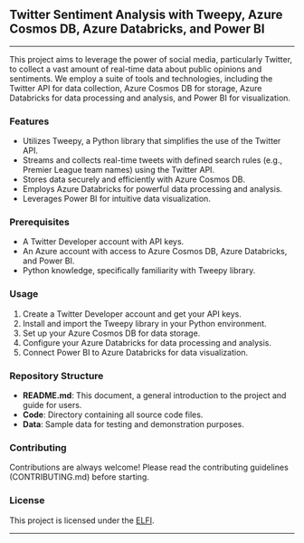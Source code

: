 ## Twitter Sentiment Analysis with Tweepy, Azure Cosmos DB, Azure Databricks, and Power BI

---

This project aims to leverage the power of social media, particularly Twitter, to collect a vast amount of real-time data about public opinions and sentiments. We employ a suite of tools and technologies, including the Twitter API for data collection, Azure Cosmos DB for storage, Azure Databricks for data processing and analysis, and Power BI for visualization.

### Features

- Utilizes Tweepy, a Python library that simplifies the use of the Twitter API.
- Streams and collects real-time tweets with defined search rules (e.g., Premier League team names) using the Twitter API.
- Stores data securely and efficiently with Azure Cosmos DB.
- Employs Azure Databricks for powerful data processing and analysis.
- Leverages Power BI for intuitive data visualization.

### Prerequisites

- A Twitter Developer account with API keys.
- An Azure account with access to Azure Cosmos DB, Azure Databricks, and Power BI.
- Python knowledge, specifically familiarity with Tweepy library.

### Usage

1. Create a Twitter Developer account and get your API keys.
2. Install and import the Tweepy library in your Python environment.
3. Set up your Azure Cosmos DB for data storage.
4. Configure your Azure Databricks for data processing and analysis.
5. Connect Power BI to Azure Databricks for data visualization.

### Repository Structure

- **README.md**: This document, a general introduction to the project and guide for users.
- **Code**: Directory containing all source code files. 
- **Data**: Sample data for testing and demonstration purposes.

### Contributing

Contributions are always welcome! Please read the contributing guidelines (CONTRIBUTING.md) before starting.

### License

This project is licensed under the [ELFI](LICENSE).

---
